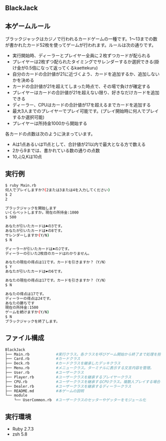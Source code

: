 ## BlackJack
## 本ゲームルール
ブラックジャックはカジノで行われるカードゲームの一種です。1〜13までの数が書かれたカード52枚を使ってゲームが行われます。ルールは次の通りです。
- 実行開始時、ディーラーとプレイヤー全員に２枚ずつカードが配られる
- プレイヤーは2枚ずつ配られたタイミングでサレンダーするか選択できる(掛け金が0.5倍になって返ってくるkaettekuru)
- 自分のカードの合計値が21に近づくよう、カードを追加するか、追加しないかを決める
- カードの合計値が21を超えてしまった時点で、その場で負けが確定する
- プレイヤーはカードの合計値が21を超えない限り、好きなだけカードを追加できる
- ディーラー、CPUはカードの合計値が17を超えるまでカードを追加する
- 最大3人までのプレイヤーでプレイ可能です。(プレイ開始時に何人でプレイするか選択可能)
- プレイヤーは所持金1000から開始する
  
  
各カードの点数は次のように決まっています。
- Aは1点あるいは11点として、合計値が21以内で最大となる方で数える
- 2から9までは、書かれている数の通りの点数
- 10,J,Q,Kは10点

## 実行例
```bash
$ ruby Main.rb
何人でプレイしますか?(2または3または4を入力してください)
$ 2
2

ブラックジャックを開始します
いくらベットしますか。現在の所持金:1000
$ 500

あなたが引いたカードは♣︎の3です。
あなたが引いたカードは♦︎の8です。
サレンダーしますか(Y/N)
$ N

ディーラーが引いたカードは♠︎のJです。
ディーラーの引いた2枚目のカードはわかりません。

あなたの現在の得点は11です。カードを引きますか？（Y/N）
$ Y
あなたが引いたカードは❤︎の6です。

あなたの現在の得点は17です。カードを引きますか？（Y/N）
$ N

あなたの得点は17です。
ディーラーの得点は24です。
あなたの勝ちです
現在の所持金:1500
ゲームを続けますか(Y/N)
$ N
ブラックジャックを終了します。
```
## ファイル構成
```bash
BlackJack
├── Main.rb            #実行クラス。各クラスを呼びゲーム開始から終了まで処理を担当
├── Card.rb            #カードクラス
├── Deck.rb            #カードクラスを継承したデッキクラス
├── Menu.rb            #メニュークラス。ターミナルに表示する文言内容を管理。
├── User.rb            #ユーザークラス
├── Player.rb          #ユーザークラスを継承するプレイヤークラス
├── CPU.rb             #ユーザークラスを継承するCPUクラス。複数人プレイする場合のプレイヤー用
├── Dealer.rb          #ユーザークラスを継承するディーラークラス
├── README.md          #本ゲームの説明
└── module
    └── UserCommon.rb  #ユーザークラスのセッターやゲッターをモジュール化
```
## 実行環境
- Ruby 2.7.3
- zsh 5.8
